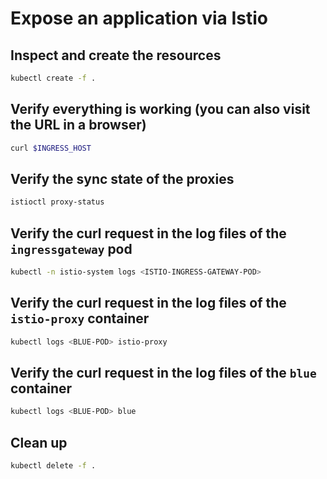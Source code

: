 # Expose an application via Istio

## Inspect and create the resources

```bash
kubectl create -f .
```

## Verify everything is working (you can also visit the URL in a browser)

```bash
curl $INGRESS_HOST
```

## Verify the sync state of the proxies

```bash
istioctl proxy-status
```

## Verify the curl request in the log files of the `ingressgateway` pod

```bash
kubectl -n istio-system logs <ISTIO-INGRESS-GATEWAY-POD>
```

## Verify the curl request in the log files of the `istio-proxy` container

```bash
kubectl logs <BLUE-POD> istio-proxy
```

## Verify the curl request in the log files of the `blue` container

```bash
kubectl logs <BLUE-POD> blue
```

## Clean up

```bash
kubectl delete -f .
```
